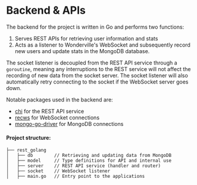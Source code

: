 # Backend & APIs

The backend for the project is written in Go and performs two functions:
1. Serves REST APIs for retrieving user information and stats
2. Acts as a listener to Wonderville's WebSocket and subsequently record new users and update stats in the MongoDB database.

The socket listener is decoupled from the REST API service through a `goroutine`, meaning any interruptions to the REST service will not affect the recording of new data from the socket server. The socket listener will also automatically retry connecting to the socket if the WebSocket server goes down.<br/>

Notable packages used in the backend are:
- [chi](https://github.com/go-chi/chi) for the REST API service
- [recws](https://github.com/recws-org/recws) for WebSocket connections
- [mongo-go-driver](https://github.com/mongodb/mongo-go-driver) for MongoDB connections

#### Project structure:
```
├── rest_golang
│   ├── db        // Retrieving and updating data from MongoDB
│   ├── model     // Type definitions for API and internal use
│   ├── server    // REST API service (handler and router)
│   ├── socket    // WebSocket listener
│   ├── main.go   // Entry point to the applications
```


